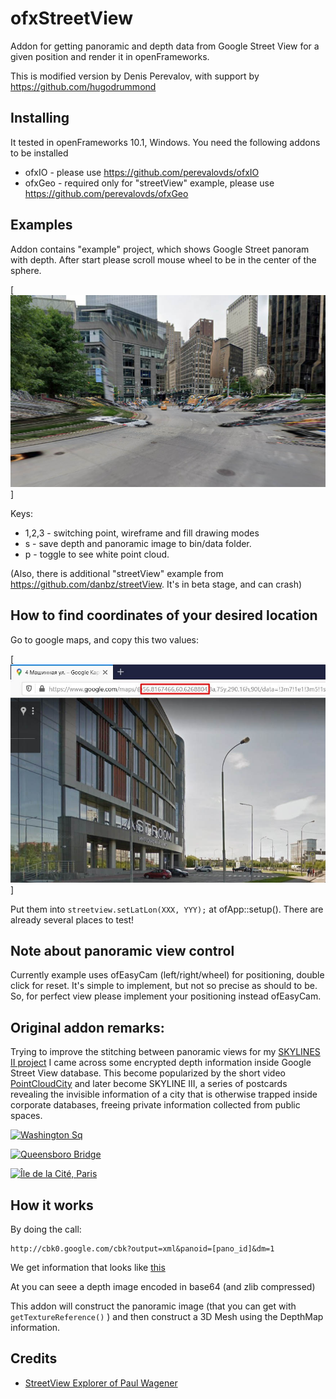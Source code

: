 # ofxStreetView
Addon for getting panoramic and depth data from Google Street View for a given position and render it in openFrameworks.

This is modified version by Denis Perevalov, with support by https://github.com/hugodrummond

## Installing 
It tested in openFrameworks 10.1, Windows.
You need the following addons to be installed
* ofxIO - please use https://github.com/perevalovds/ofxIO
* ofxGeo - required only for "streetView" example, please use https://github.com/perevalovds/ofxGeo

## Examples
Addon contains "example" project, which shows Google Street panoram with depth.
After start please scroll mouse wheel to be in the center of the sphere.

[ ![Screenshot](https://raw.githubusercontent.com/perevalovds/ofxStreetView/master/screenshot.jpg)]

Keys:
* 1,2,3 - switching point, wireframe and fill drawing modes
* s - save depth and panoramic image to bin/data folder.
* p - toggle to see white point cloud.

 
(Also, there is additional "streetView" example from https://github.com/danbz/streetView. It's in beta stage, and can crash)

## How to find coordinates of your desired location

Go to google maps, and copy this two values:

[ ![Coordinates](https://raw.githubusercontent.com/perevalovds/ofxStreetView/master/get_coords.jpg)]

Put them into `streetview.setLatLon(XXX, YYY);` at ofApp::setup(). There are already several places to test!



## Note about panoramic view control

Currently example uses ofEasyCam (left/right/wheel) for positioning, double click for reset.
It's simple to implement, but not so precise as should to be.
So, for perfect view please implement your positioning instead ofEasyCam.
   


## Original addon remarks:

Trying to improve the stitching between panoramic views for my [SKYLINES II project](http://patriciogonzalezvivo.com/2014/skylines/) I came across some encrypted depth information inside Google Street View database. This become popularized by the short video [PointCloudCity](http://patriciogonzalezvivo.com/2014/pointcloudcity/) and later become SKYLINE III, a series of postcards revealing the invisible information of a city that is otherwise trapped inside corporate databases, freeing private information collected from public spaces.

[ ![Washington Sq](https://farm6.staticflickr.com/5498/13923612140_0abfc6c758_b_d.jpg) ](http://patriciogonzalezvivo.com/2014/pointcloudcity/wash-sq/)

[ ![Queensboro Bridge](https://farm8.staticflickr.com/7180/14113516245_ec15ab5cd6_b_d.jpg) ](http://patriciogonzalezvivo.com/2014/skylines/queensboro)

[ ![Île de la Cité, Paris](https://farm3.staticflickr.com/2936/14114245611_0c7b69a0b9_b_d.jpg) ](http://patriciogonzalezvivo.com/2014/skylines/ile-de-la-cite/)

## How it works

By doing the call:

	http://cbk0.google.com/cbk?output=xml&panoid=[pano_id]&dm=1

We get information that looks like [this](http://maps.google.com/cbk?output=xml&cb_client=maps_sv&v=4&dm=1&hl=en&panoid=ki_KzVWkE87EgkPWg3QPXg) 

At <deptMap> you can seee a depth image encoded in base64 (and zlib compressed)

This addon will construct the panoramic image (that you can get with ```getTextureReference()``` ) and then construct a 3D Mesh using the DepthMap information.

## Credits
- [ StreetView Explorer of Paul Wagener](https://github.com/PaulWagener/Streetview-Explorer)
